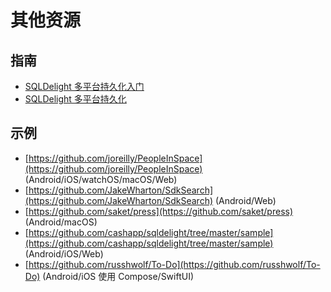 # 其他资源

## 指南

- [SQLDelight 多平台持久化入门](https://johnoreilly.dev/posts/sqldelight-multiplatform/)
- [SQLDelight 多平台持久化](https://gh.jdoneill.com/2020/06/29/sqldelight/)

## 示例

- [https://github.com/joreilly/PeopleInSpace](https://github.com/joreilly/PeopleInSpace) (Android/iOS/watchOS/macOS/Web)
- [https://github.com/JakeWharton/SdkSearch](https://github.com/JakeWharton/SdkSearch) (Android/Web)
- [https://github.com/saket/press](https://github.com/saket/press) (Android/macOS)
- [https://github.com/cashapp/sqldelight/tree/master/sample](https://github.com/cashapp/sqldelight/tree/master/sample) (Android/iOS/Web)
- [https://github.com/russhwolf/To-Do](https://github.com/russhwolf/To-Do) (Android/iOS 使用 Compose/SwiftUI)